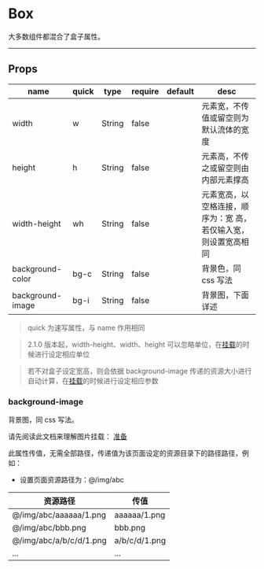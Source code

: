 # Box

大多数组件都混合了盒子属性。

---

## Props

| name             | quick | type   | require | default | desc                                                            |
| ---------------- | ----- | ------ | ------- | ------- | --------------------------------------------------------------- |
| width            | w     | String | false   |         | 元素宽，不传值或留空则为默认流体的宽度                          |
| height           | h     | String | false   |         | 元素高，不传之或留空则由内部元素撑高                            |
| width-height     | wh    | String | false   |         | 元素宽高，以空格连接，顺序为：宽 高，若仅输入宽，则设置宽高相同 |
| background-color | bg-c  | String | false   |         | 背景色，同 css 写法                                             |
| background-image | bg-i  | String | false   |         | 背景图，下面详述                                                |

> quick 为速写属性，与 name 作用相同

> 2.1.0 版本起，width-height、width、height 可以忽略单位，在[挂载](/docs/guide/Install?id=挂载参数)的时候进行设定相应单位

> 若不对盒子设定宽高，则会依据 background-image 传递的资源大小进行自动计算，在[挂载](/docs/guide/Install?id=挂载参数)的时候进行设定相应参数

### background-image

背景图，同 css 写法。

请先阅读此文档来理解图片挂载： [准备](docs/guide/Ready.md?id=图片资源)

此属性传值，无需全部路径，传递值为该页面设定的资源目录下的路径路径，例如：

- 设置页面资源路径为：@/img/abc

| 资源路径                | 传值          |
| ----------------------- | ------------- |
| @/img/abc/aaaaaa/1.png  | aaaaaa/1.png  |
| @/img/abc/bbb.png       | bbb.png       |
| @/img/abc/a/b/c/d/1.png | a/b/c/d/1.png |
| ...                     | ...           |

